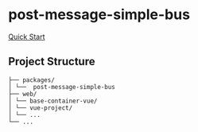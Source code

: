 # post-message-simple-bus

[Quick Start](./packages/post-message-simple-bus/README.md)

## Project Structure

```text
├── packages/
│ └──  post-message-simple-bus
├── web/
│ └── base-container-vue/
│ └── vue-project/
│ └── ...
└── ...
```
